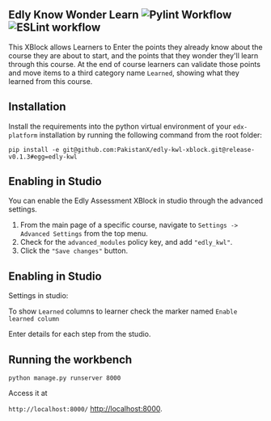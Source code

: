 Edly Know Wonder Learn  ![Pylint Workflow](https://github.com/PakistanX/edly-kwl-xblock/actions/workflows/pylint.yml/badge.svg)
![ESLint workflow](https://github.com/PakistanX/edly-kwl-xblock/actions/workflows/es-lint.yml/badge.svg)
---------------------------------------------

This XBlock allows Learners to Enter the points they already know about the course they are about to 
start, and the points that they wonder they'll learn through this course. At the end of course learners can
validate those points and move items to a third category name `Learned`, showing what they learned from this course. 

Installation
------------

Install the requirements into the python virtual environment of your
``edx-platform`` installation by running the following command from the
root folder:

    pip install -e git@github.com:PakistanX/edly-kwl-xblock.git@release-v0.1.3#egg=edly-kwl

Enabling in Studio
------------------

You can enable the Edly Assessment XBlock in studio through the
advanced settings.

1. From the main page of a specific course, navigate to
   `Settings -> Advanced Settings` from the top menu.
2. Check for the ``advanced_modules`` policy key, and add
   ``"edly_kwl"``.
3. Click the `"Save changes"` button.


Enabling in Studio
------------------

Settings in studio:

To show `Learned` columns to learner check the marker named `Enable learned column`

Enter details for each step from the studio.

Running the workbench
---------------------
`python manage.py runserver 8000`

Access it at 

`http://localhost:8000/` <http://localhost:8000>.
